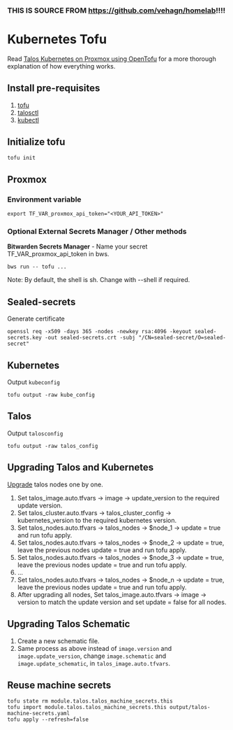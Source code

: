 ### THIS IS SOURCE FROM https://github.com/vehagn/homelab!!!!

# Kubernetes Tofu

Read [Talos Kubernetes on Proxmox using OpenTofu](https://blog.stonegarden.dev/articles/2024/08/talos-proxmox-tofu/) for
a more thorough explanation of how everything works.

## Install pre-requisites

1. [tofu](https://opentofu.org/docs/intro/install/)
2. [talosctl](https://www.talos.dev/v1.9/talos-guides/install/talosctl/)
3. [kubectl](https://kubernetes.io/docs/tasks/tools/#kubectl)

## Initialize tofu

```shell
tofu init
```

## Proxmox

### Environment variable

```shell
export TF_VAR_proxmox_api_token="<YOUR_API_TOKEN>"
```

### Optional External Secrets Manager / Other methods

**Bitwarden Secrets Manager** - Name your secret TF_VAR_proxmox_api_token in bws.

```shell
bws run -- tofu ...
```

Note: By default, the shell is sh. Change with --shell if required.

## Sealed-secrets

Generate certificate

```shell
openssl req -x509 -days 365 -nodes -newkey rsa:4096 -keyout sealed-secrets.key -out sealed-secrets.crt -subj "/CN=sealed-secret/O=sealed-secret"
```

## Kubernetes

Output `kubeconfig`

```shell
tofu output -raw kube_config
```

## Talos

Output `talosconfig`

```shell
tofu output -raw talos_config
```

## Upgrading Talos and Kubernetes

[Upgrade](https://blog.stonegarden.dev/articles/2024/08/talos-proxmox-tofu/#upgrading-the-cluster) talos nodes one by
one.

1. Set talos_image.auto.tfvars -> image -> update_version to the required update version.
2. Set talos_cluster.auto.tfvars -> talos_cluster_config -> kubernetes_version to the required kubernetes version.
3. Set talos_nodes.auto.tfvars -> talos_nodes -> $node_1 -> update = true and run tofu apply.
4. Set talos_nodes.auto.tfvars -> talos_nodes -> $node_2 -> update = true, leave the previous nodes update = true and
   run tofu apply.
5. Set talos_nodes.auto.tfvars -> talos_nodes -> $node_3 -> update = true, leave the previous nodes update = true and
   run tofu apply.
6. ...
7. Set talos_nodes.auto.tfvars -> talos_nodes -> $node_n -> update = true, leave the previous nodes update = true and
   run tofu apply.
8. After upgrading all nodes, Set talos_image.auto.tfvars -> image -> version to match the update version and set
   update = false for all nodes.

## Upgrading Talos Schematic

1. Create a new schematic file.
2. Same process as above instead of `image.version` and `image.update_version`, change `image.schematic` and
   `image.update_schematic`, in `talos_image.auto.tfvars`.

## Reuse machine secrets

```shell
tofu state rm module.talos.talos_machine_secrets.this
tofu import module.talos.talos_machine_secrets.this output/talos-machine-secrets.yaml
tofu apply --refresh=false
```